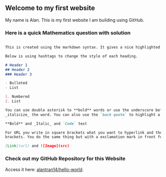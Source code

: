 ## Welcome to my first website

My name is Alan. This is my first website I am building using GitHub.

### Here is a quick Mathematics question with solution

```markdown

This is created using the markdown syntax. It gives a nice highlighted box to write in.

Below is using hashtags to change the style of each heading.

# Header 1
## Header 2
### Header 3

- Bulleted
- List

1. Numbered
2. List

You can use double asterisk to **bold** words or use the underscore before and after for 
_italicize_ the word. You can also use the `back quote` to highlight a text in red.

**Bold** and _Italic_ and `Code` text

For URL you write in square brackets what you want to hyperlink and the url in parentheses/round 
brackets. You do the same thing but with a exclamation mark in front for images.

[Link](url) and ![Image](src)
```

### Check out my GitHub Repository for this Website

Access it here: [alantran14/hello-world](https://github.com/alantran14/hello-world).
